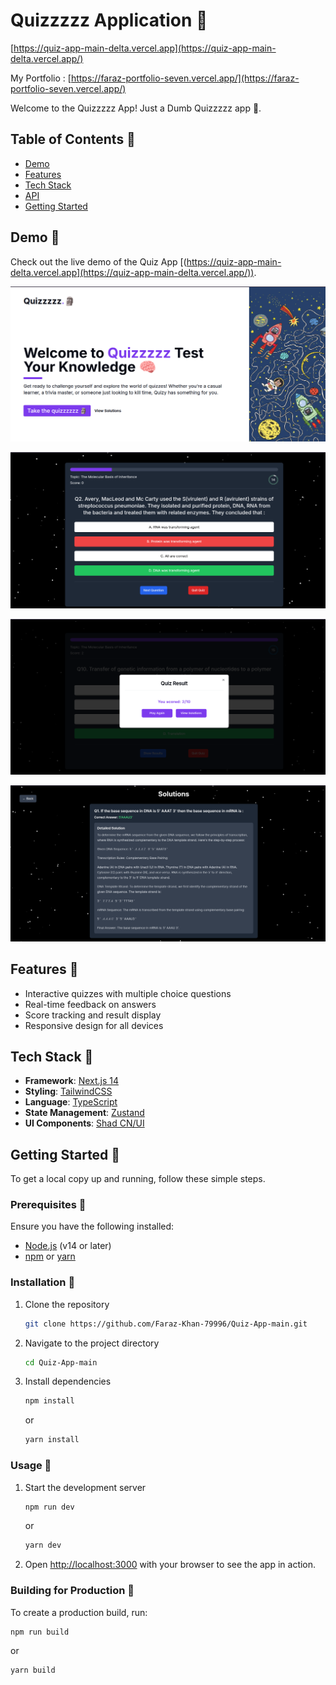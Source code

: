 # Quizzzzz Application 🗿

[https://quiz-app-main-delta.vercel.app](https://quiz-app-main-delta.vercel.app/)

My Portfolio : [https://faraz-portfolio-seven.vercel.app/](https://faraz-portfolio-seven.vercel.app/)

Welcome to the Quizzzzz App! Just a Dumb Quizzzzz app 🗿.

## Table of Contents 🗿

- [Demo](#demo)
- [Features](#features)
- [Tech Stack](#tech-stack)
- [API](#api)
- [Getting Started](#getting-started)

## Demo 🗿

Check out the live demo of the Quiz App [(https://quiz-app-main-delta.vercel.app](https://quiz-app-main-delta.vercel.app/)).

![1738266094764](image/README/1738266094764.png)

![1738266237751](image/README/1738266237751.png)

![1738266269971](image/README/1738266269971.png)

![1738266299295](image/README/1738266299295.png)

## Features 🗿

- Interactive quizzes with multiple choice questions
- Real-time feedback on answers
- Score tracking and result display
- Responsive design for all devices

## Tech Stack 🗿

- **Framework**: [Next.js 14](https://nextjs.org/)
- **Styling**: [TailwindCSS](https://tailwindcss.com/)
- **Language**: [TypeScript](https://www.typescriptlang.org/)
- **State Management**: [Zustand](https://zustand-demo.pmnd.rs/)
- **UI Components**: [Shad CN/UI](https://ui.shadcn.com/)

## Getting Started 🗿

To get a local copy up and running, follow these simple steps.

### Prerequisites 🗿

Ensure you have the following installed:

- [Node.js](https://nodejs.org/) (v14 or later)
- [npm](https://www.npmjs.com/) or [yarn](https://yarnpkg.com/)

### Installation 🗿

1. Clone the repository

   ```sh
   git clone https://github.com/Faraz-Khan-79996/Quiz-App-main.git
   ```
2. Navigate to the project directory

   ```sh
   cd Quiz-App-main
   ```
3. Install dependencies

   ```sh
   npm install
   ```

   or

   ```sh
   yarn install
   ```

### Usage 🗿

1. Start the development server

   ```sh
   npm run dev
   ```

   or

   ```sh
   yarn dev
   ```
2. Open [http://localhost:3000](http://localhost:3000) with your browser to see the app in action.

### Building for Production 🗿

To create a production build, run:

```sh
npm run build
```

or

```sh
yarn build
```

